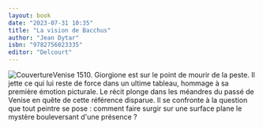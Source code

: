 ```yaml
---
layout: book
date: "2023-07-31 10:35"
title: "La vision de Bacchus"
author: "Jean Dytar"
isbn: "9782756023335"
editor: "Delcourt"
---
```

![Couverture](/img/9782756023335.jpg)Venise 1510. Giorgione est sur le point de mourir de la peste. Il jette ce qui lui reste de force dans un ultime tableau, hommage à sa première émotion picturale. Le récit plonge dans les méandres du passé de Venise en quête de cette référence disparue. Il se confronte à la question que tout peintre se pose : comment faire surgir sur une surface plane le mystère bouleversant d'une présence ?
